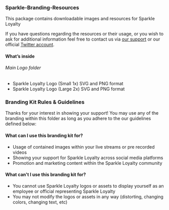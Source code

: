 ### Sparkle-Branding-Resources
This package contains downloadable images and resources for Sparkle Loyalty 

If you have questions regarding the resources or their usage, or you wish to ask for additional information feel free to contact us via [our support](https://t.me/Sparklemobile) or our official [Twitter account](https://twitter.com/Sparkletoken).

#### What’s inside

###### Main Logo folder
* Sparkle Loyalty Logo (Small 1x) SVG and PNG format
* Sparkle Loyalty Logo (Large 2x) SVG and PNG format



### Branding Kit Rules & Guidelines
Thanks for your interest in showing your support! You may use any of the branding within this folder as long as you adhere to the our guidelines defined below:

#### What can I use this branding kit for?
* Usage of contained images within your live streams or pre recorded videos
* Showing your support for Sparkle Loyalty across social media platforms
* Promotion and marketing content within the Sparkle Loyalty community

#### What can't I use this branding kit for?

* You cannot use Sparkle Loyalty logos or assets to display yourself as an employee or official representing Sparkle Loyalty
* You may not modify the logos or assets in any way (distorting, changing colors, changing text, etc)
